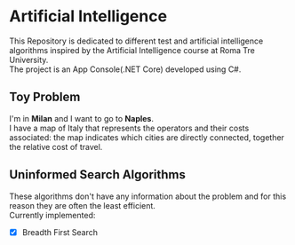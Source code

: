 # Artificial Intelligence

This Repository is dedicated to different test and artificial intelligence algorithms inspired by the Artificial Intelligence course at Roma Tre University.
<br>The project is an App Console(.NET Core) developed using C#.

## Toy Problem
I'm in <b>Milan</b> and I want to go to <b>Naples</b>.<br>
I have a map of Italy that represents the operators and their costs associated: the map indicates which cities are directly connected, together the relative cost of travel.


## Uninformed Search Algorithms
These algorithms don't have any information about the problem and for this reason they are often the least efficient.<br>
Currently implemented:
- [x] Breadth First Search

